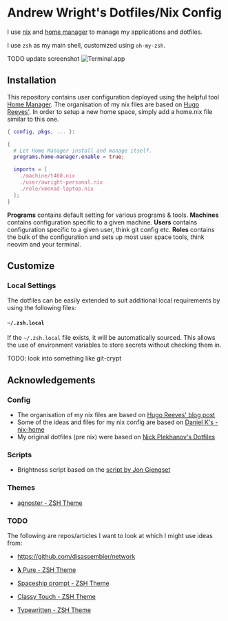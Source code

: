 # Andrew Wright's Dotfiles/Nix Config

I use [nix](https://nixos.org/nix/) and [home manager](https://github.com/rycee/home-manager) to manage my applications and dotfiles.

I use `zsh` as my main shell, customized using `oh-my-zsh`.

TODO update screenshot
![Terminal.app](https://raw.github.com/nicksp/dotfiles/master/iterm/nick-terminal.png)

## Installation

This repository contains user configuration deployed using the helpful tool [Home Manager](https://github.com/rycee/home-manager). The organisation of my nix files are based on [Hugo Reeves'](https://hugoreeves.com/posts/2019/nix-home). In order to setup a new home space, simply add a home.nix file similar to this one.

```nix
{ config, pkgs, ... }:

{
  # Let Home Manager install and manage itself.
  programs.home-manager.enable = true;

  imports = [
    ./machine/t460.nix
    ./user/awright-personal.nix
    ./role/xmonad-laptop.nix
  ];
}
```

**Programs** contains default setting for various programs & tools.
**Machines** contains configuration specific to a given machine.
**Users** contains configuration specific to a given user, think git config etc.
**Roles** contains the bulk of the configuration and sets up most user space tools, think neovim and your terminal.

## Customize

### Local Settings

The dotfiles can be easily extended to suit additional local requirements by using the following files:

#### `~/.zsh.local`

If the `~/.zsh.local` file exists, it will be automatically sourced. This allows the use of environment variables to store secrets without checking them in.

TODO: look into something like git-crypt

## Acknowledgements

### Config
- The organisation of my nix files are based on [Hugo Reeves' blog post](https://hugoreeves.com/posts/2019/nix-home)
- Some of the ideas and files for my nix config are based on [Daniel K's - nix-home](https://github.com/danieldk/nix-home)
- My original dotfiles (pre nix) were based on [Nick Plekhanov's Dotfiles](https://github.com/nicksp/dotfiles)

### Scripts
- Brightness script based on the [script by Jon Gjengset](https://github.com/jonhoo/configs/blob/master/bins/bin/adjust-brightness)

### Themes

- [agnoster - ZSH Theme](https://github.com/agnoster/agnoster-zsh-theme)

### TODO
The following are repos/articles I want to look at which I might use ideas from:

- https://github.com/disassembler/network

- [𝝺 Pure - ZSH Theme](https://github.com/marszall87/lambda-pure)
- [Spaceship prompt - ZSH Theme](https://github.com/denysdovhan/spaceship-prompt)
- [Classy Touch - ZSH Theme](https://github.com/yarisgutierrez/classyTouch_oh-my-zsh)
- [Typewritten - ZSH Theme](https://github.com/reobin/typewritten)

